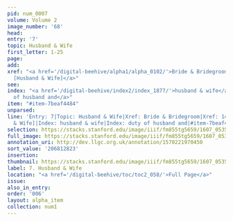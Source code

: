 ```yaml
---
pid: num_0007
volume: Volume 2
image_number: '68'
head:
entry: '7'
topic: Husband & Wife
first_letter: 1-25
page:
add:
xref: "<a href='/digital-beehive/alpha1/alpha_0102/'>Bride & Bridegroom</a>|<a href='/digital-beehive/num6/num_2102/'>1440
  [Husband & Wife]</a>"
see:
index: "<a href='/digital-beehive/index2/index_1877/'>husband & wife</a>|<a href='/digital-beehive/index5/index_4656/'>duty
  of husband and</a>"
item: "#item-7beaf4484"
unparsed:
line: 'Entry: 7|Topic: Husband & Wife|Xref: Bride & Bridegroom|Xref: 1440 [Husband
  & Wife]|Index: husband & wife|Index: duty of husband and|#item-7beaf4484'
selection: https://stacks.stanford.edu/image/iiif/fm855tg5659/1607_0535/840,2823,2931,520/full/0/default.jpg
full_image: https://stacks.stanford.edu/image/iiif/fm855tg5659/1607_0535/full/full/0/default.jpg
annotation_uri: http://dev.llgc.org.uk/annotation/1570221970450
sort_value: '206812823'
insertion:
thumbnail: https://stacks.stanford.edu/image/iiif/fm855tg5659/1607_0535/840,2823,600,180/250,/0/default.jpg
label: 7. Husband & Wife
location: "<a href='/digital-beehive/toc/toc2_058/'>Full Page</a>"
issue:
also_in_entry:
order: '006'
layout: alpha_item
collection: num1
---
```

